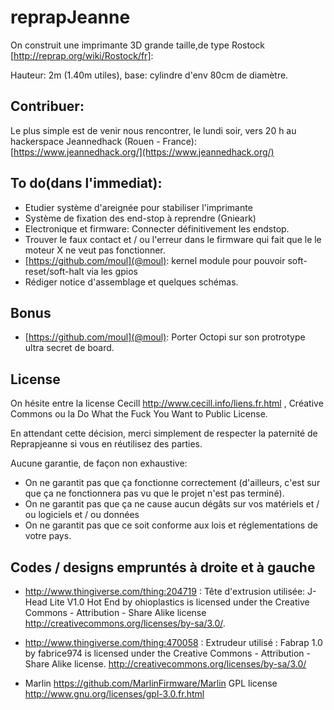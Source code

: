 # reprapJeanne

On construit une imprimante 3D grande taille,de type Rostock [http://reprap.org/wiki/Rostock/fr]:

Hauteur: 2m (1.40m utiles), base: cylindre d'env 80cm de diamètre.


## Contribuer:

Le plus simple est de venir nous rencontrer, le lundi soir, vers 20 h au hackerspace Jeannedhack (Rouen - France):  [https://www.jeannedhack.org/](https://www.jeannedhack.org/)

## To do(dans l'immediat):

* Etudier système d'areignée pour stabiliser l'imprimante
* Système de fixation des end-stop à reprendre (Gnieark)
* Electronique et firmware: Connecter définitivement les endstop. 
* Trouver le faux contact et / ou l'erreur dans le firmware qui fait que le le moteur X  ne veut pas fonctionner.
* [https://github.com/moul](@moul): kernel module pour pouvoir soft-reset/soft-halt via les gpios
* Rédiger notice d'assemblage et quelques schémas.

## Bonus

* [https://github.com/moul](@moul): Porter Octopi sur son protrotype ultra secret de board.

## License
On hésite entre la license Cecill http://www.cecill.info/liens.fr.html , Créative Commons ou la Do What the Fuck You Want to Public License.

En attendant cette décision, merci simplement de respecter la paternité de Reprapjeanne si vous en réutilisez des parties.

Aucune garantie, de façon non exhaustive:
* On ne garantit pas que ça fonctionne correctement (d'ailleurs, c'est sur que ça ne fonctionnera pas vu que le projet n'est pas terminé).
* On ne garantit pas que ça ne cause aucun dégâts sur vos matériels et / ou logiciels et / ou données
* On ne garantit pas que ce soit conforme aux lois et réglementations de votre pays.

## Codes / designs empruntés à droite et à gauche

* http://www.thingiverse.com/thing:204719 : Tête d'extrusion utilisée: J-Head Lite V1.0 Hot End by ohioplastics is licensed under the Creative Commons - Attribution - Share Alike license http://creativecommons.org/licenses/by-sa/3.0/. 

* http://www.thingiverse.com/thing:470058 : Extrudeur utilisé : Fabrap 1.0 by fabrice974 is licensed under the Creative Commons - Attribution - Share Alike license. http://creativecommons.org/licenses/by-sa/3.0/

* Marlin https://github.com/MarlinFirmware/Marlin GPL license http://www.gnu.org/licenses/gpl-3.0.fr.html
